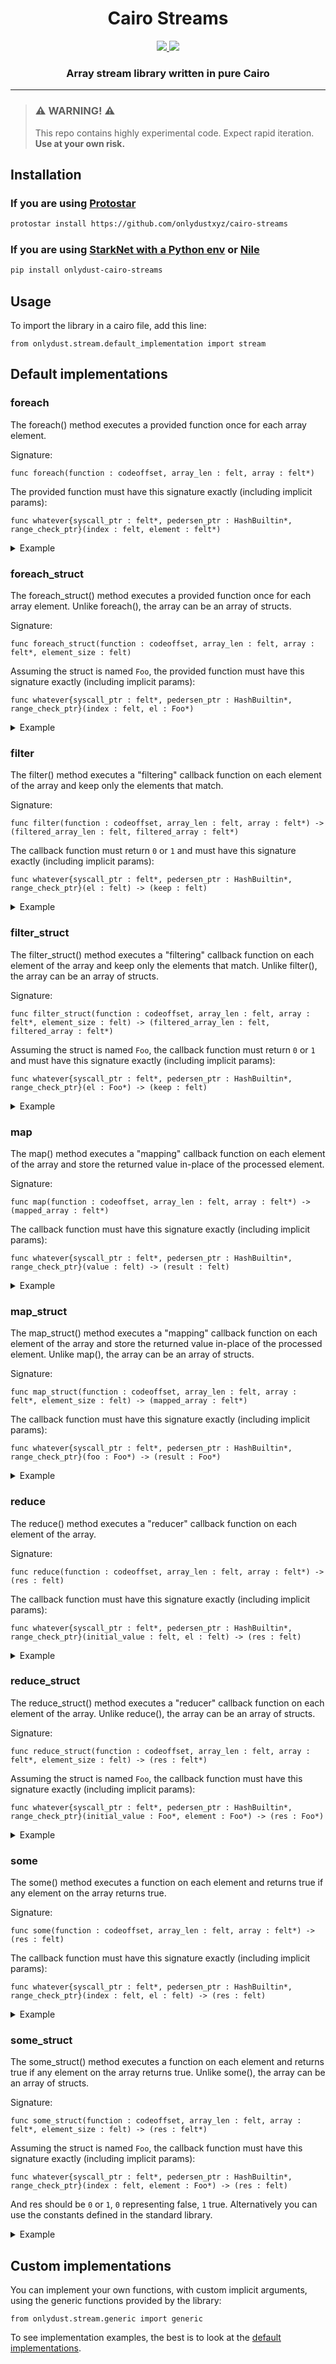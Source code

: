 <div align="center">
  <h1 align="center">Cairo Streams</h1>
  <p align="center">
    <a href="https://discord.gg/onlydust">
        <img src="https://img.shields.io/badge/Discord-6666FF?style=for-the-badge&logo=discord&logoColor=white">
    </a>
    <a href="https://twitter.com/intent/follow?screen_name=onlydust_xyz">
        <img src="https://img.shields.io/badge/Twitter-1DA1F2?style=for-the-badge&logo=twitter&logoColor=white">
    </a>       
  </p>
  
  <h3 align="center">Array stream library written in pure Cairo</h3>
</div>

---

> ### ⚠️ WARNING! ⚠️
>
> This repo contains highly experimental code.
> Expect rapid iteration.
> **Use at your own risk.**


## Installation

### If you are using [Protostar](https://docs.swmansion.com/protostar/)

```bash
protostar install https://github.com/onlydustxyz/cairo-streams
```

### If you are using [StarkNet with a Python env](https://starknet.io/docs/quickstart.html) or [Nile](https://github.com/OpenZeppelin/nile)

```bash
pip install onlydust-cairo-streams
```

## Usage

To import the library in a cairo file, add this line:

```cairo
from onlydust.stream.default_implementation import stream
```

## Default implementations

### foreach

The foreach() method executes a provided function once for each array element.

Signature:
```cairo
func foreach(function : codeoffset, array_len : felt, array : felt*)
```

The provided function must have this signature exactly (including implicit params):
```cairo
func whatever{syscall_ptr : felt*, pedersen_ptr : HashBuiltin*, range_check_ptr}(index : felt, element : felt*)
```

<details>
  <summary>Example</summary>

```cairo
func test_foreach{syscall_ptr : felt*, pedersen_ptr : HashBuiltin*, range_check_ptr}():
    alloc_locals

    let (local array : felt*) = alloc()
    assert array[0] = 1
    assert array[1] = 1
    assert array[2] = 1
    assert array[3] = 7

    stream.foreach(do_something, 4, array)

    return ()
end

func do_something{syscall_ptr : felt*, pedersen_ptr : HashBuiltin*, range_check_ptr}(index : felt, el : felt*):
    ...
    return ()
end
```

Look [here](./src/onlydust/stream/tests/test_foreach.cairo) for a full working example.
</details>

### foreach_struct

The foreach_struct() method executes a provided function once for each array element. Unlike foreach(), the array can be an array of structs.

Signature:
```cairo
func foreach_struct(function : codeoffset, array_len : felt, array : felt*, element_size : felt)
```

Assuming the struct is named `Foo`, the provided function must have this signature exactly (including implicit params):
```cairo
func whatever{syscall_ptr : felt*, pedersen_ptr : HashBuiltin*, range_check_ptr}(index : felt, el : Foo*)
```

<details>
  <summary>Example</summary>

```cairo
struct Foo:
    member x : felt
    member y : felt
end

func test_foreach_struct{syscall_ptr : felt*, pedersen_ptr : HashBuiltin*, range_check_ptr}():
    alloc_locals

    let (local array : Foo*) = alloc()
    assert array[0] = Foo(1, 10)
    assert array[1] = Foo(1, 10)
    assert array[2] = Foo(2, 20)
    assert array[3] = Foo(7, 70)

    stream.foreach_struct(do_something, 4, array, Foo.SIZE)

    return ()
end

func do_something{syscall_ptr : felt*, pedersen_ptr : HashBuiltin*, range_check_ptr}(el : Foo*):
    ...
    return ()
end
```

Look [here](./src/onlydust/stream/tests/test_foreach.cairo) for a full working example.
</details>

### filter

The filter() method executes a "filtering" callback function on each element of the array and keep only the elements that match.

Signature:
```cairo
func filter(function : codeoffset, array_len : felt, array : felt*) -> (filtered_array_len : felt, filtered_array : felt*)
```

The callback function must return `0` or `1` and must have this signature exactly (including implicit params):
```cairo
func whatever{syscall_ptr : felt*, pedersen_ptr : HashBuiltin*, range_check_ptr}(el : felt) -> (keep : felt)
```

<details>
  <summary>Example</summary>

```cairo
func test_filter{syscall_ptr : felt*, pedersen_ptr : HashBuiltin*, range_check_ptr}():
    alloc_locals

    let (local array : felt*) = alloc()
    assert array[0] = 1
    assert array[1] = 2
    assert array[2] = 8
    assert array[3] = 7

    let (local filtered_array_len : felt, filtered_array : felt*) = stream.filter(
        keep_even, 4, array
    )

    assert 2 = filtered_array_len
    assert 2 = filtered_array[0]
    assert 8 = filtered_array[1]

    return ()
end

func keep_even{syscall_ptr : felt*, pedersen_ptr : HashBuiltin*, range_check_ptr}(el : felt) -> (
    keep : felt
):
    let (_, rest) = unsigned_div_rem(el, 2)
    return (1 - rest)
end
```

Look [here](./src/onlydust/stream/tests/test_filter.cairo) for a full working example.
</details>


### filter_struct

The filter_struct() method executes a "filtering" callback function on each element of the array and keep only the elements that match.
Unlike filter(), the array can be an array of structs.

Signature:
```cairo
func filter_struct(function : codeoffset, array_len : felt, array : felt*, element_size : felt) -> (filtered_array_len : felt, filtered_array : felt*)
```

Assuming the struct is named `Foo`, the callback function must return `0` or `1` and must have this signature exactly (including implicit params):
```cairo
func whatever{syscall_ptr : felt*, pedersen_ptr : HashBuiltin*, range_check_ptr}(el : Foo*) -> (keep : felt)
```

<details>
  <summary>Example</summary>

```cairo
struct Foo:
    member x : felt
    member y : felt
end

func test_filter_struct{syscall_ptr : felt*, pedersen_ptr : HashBuiltin*, range_check_ptr}():
    alloc_locals

    let (local array : Foo*) = alloc()
    assert array[0] = Foo(1, 1)
    assert array[1] = Foo(1, 0)
    assert array[2] = Foo(2, 8)
    assert array[3] = Foo(7, 4)

    let (local filtered_array_len : felt, filtered_array : Foo*) = stream.filter_struct(
        keep_even_foo, 4, array, Foo.SIZE
    )

    assert 2 = filtered_array_len
    assert Foo(1, 1) = filtered_array[0]
    assert Foo(2, 8) = filtered_array[1]

    return ()
end

func keep_even_foo{syscall_ptr : felt*, pedersen_ptr : HashBuiltin*, range_check_ptr}(
    el : Foo*
) -> (keep : felt):
    tempvar sum = el.x + el.y
    let (_, rest) = unsigned_div_rem(sum, 2)
    return (1 - rest)
end
```

Look [here](./src/onlydust/stream/tests/test_filter.cairo) for a full working example.
</details>


### map

The map() method executes a "mapping" callback function on each element of the array and store the returned value in-place of the processed element.

Signature:
```cairo
func map(function : codeoffset, array_len : felt, array : felt*) -> (mapped_array : felt*)
```

The callback function must have this signature exactly (including implicit params):
```cairo
func whatever{syscall_ptr : felt*, pedersen_ptr : HashBuiltin*, range_check_ptr}(value : felt) -> (result : felt)
```

<details>
  <summary>Example</summary>

```cairo
func test_map{syscall_ptr : felt*, pedersen_ptr : HashBuiltin*, range_check_ptr}():
    alloc_locals

    let (local array : felt*) = alloc()
    assert array[0] = 1
    assert array[1] = 2
    assert array[2] = 3
    assert array[3] = 4

    let (array) = stream.map(double, 4, array)

    assert 2 = array[0]
    assert 4 = array[1]
    assert 6 = array[2]
    assert 8 = array[3]

    return ()
end

func double{syscall_ptr : felt*, pedersen_ptr : HashBuiltin*, range_check_ptr}(value : felt) -> (
    result : felt
):
    return (result=value * 2)
end
```

Look [here](./src/onlydust/stream/tests/test_map.cairo) for a full working example.
</details>


### map_struct

The map_struct() method executes a "mapping" callback function on each element of the array and store the returned value in-place of the processed element.
Unlike map(), the array can be an array of structs.

Signature:
```cairo
func map_struct(function : codeoffset, array_len : felt, array : felt*, element_size : felt) -> (mapped_array : felt*)
```

The callback function must have this signature exactly (including implicit params):
```cairo
func whatever{syscall_ptr : felt*, pedersen_ptr : HashBuiltin*, range_check_ptr}(foo : Foo*) -> (result : Foo*)
```

<details>
  <summary>Example</summary>

```cairo
struct Foo:
    member x : felt
    member y : felt
end

func test_map_struct{syscall_ptr : felt*, pedersen_ptr : HashBuiltin*, range_check_ptr}():
    alloc_locals

    let (local array : Foo*) = alloc()
    assert array[0] = Foo(1, 10)
    assert array[1] = Foo(2, 20)
    assert array[2] = Foo(3, 30)
    assert array[3] = Foo(4, 40)

    let (local array : Foo*) = stream.map_struct(double_foo, 4, array, Foo.SIZE)

    assert Foo(2, 20) = array[0]
    assert Foo(4, 40) = array[1]
    assert Foo(6, 60) = array[2]
    assert Foo(8, 80) = array[3]

    return ()
end

func double_foo{syscall_ptr : felt*, pedersen_ptr : HashBuiltin*, range_check_ptr}(foo : Foo*) -> (
    result : Foo*
):
    return (new Foo(foo.x * 2, foo.y * 2))
end
```

Look [here](./src/onlydust/stream/tests/test_map.cairo) for a full working example.
</details>


### reduce

The reduce() method executes a "reducer" callback function on each element of the array.

Signature:
```cairo
func reduce(function : codeoffset, array_len : felt, array : felt*) -> (res : felt)
```

The callback function must have this signature exactly (including implicit params):
```cairo
func whatever{syscall_ptr : felt*, pedersen_ptr : HashBuiltin*, range_check_ptr}(initial_value : felt, el : felt) -> (res : felt)
```

<details>
  <summary>Example</summary>

```cairo
func test_reduce{syscall_ptr : felt*, pedersen_ptr : HashBuiltin*, range_check_ptr}():
    alloc_locals

    let (local array : felt*) = alloc()
    assert array[0] = 1
    assert array[1] = 1
    assert array[2] = 1
    assert array[3] = 7

    let (res) = stream.reduce(sum, 4, array)
    assert res = 10

    # Reading a storage var will fail if builtins haven't been properly updated
    let (dummy) = dumb.read()

    return ()
end

func sum{syscall_ptr : felt*, pedersen_ptr : HashBuiltin*, range_check_ptr}(
    initial_value : felt, el : felt
) -> (res : felt):
    let res = initial_value + el
    return (res)
end
```

Look [here](./src/onlydust/stream/tests/test_reduce.cairo) for a full working example.
</details>


### reduce_struct

The reduce_struct() method executes a "reducer" callback function on each element of the array. Unlike reduce(), the array can be an array of structs.

Signature:
```cairo
func reduce_struct(function : codeoffset, array_len : felt, array : felt*, element_size : felt) -> (res : felt*)
```

Assuming the struct is named `Foo`, the callback function must have this signature exactly (including implicit params):
```cairo
func whatever{syscall_ptr : felt*, pedersen_ptr : HashBuiltin*, range_check_ptr}(initial_value : Foo*, element : Foo*) -> (res : Foo*)
```

<details>
  <summary>Example</summary>

```cairo
struct Foo:
    member x : felt
    member y : felt
end

func test_reduce_struct{syscall_ptr : felt*, pedersen_ptr : HashBuiltin*, range_check_ptr}():
    alloc_locals
    let (local array : Foo*) = alloc()
    assert array[0] = Foo(1, 10)
    assert array[1] = Foo(1, 10)
    assert array[2] = Foo(2, 20)
    assert array[3] = Foo(7, 70)

    let (res : Foo*) = stream.reduce_struct(
        function=sum_foo, array_len=4, array=array, element_size=Foo.SIZE
    )
    assert 11 = res.x
    assert 110 = res.y

    # Reading a storage var will fail if builtins haven't been properly updated
    let (dummy) = dumb.read()

    return ()
end

func sum_foo{syscall_ptr : felt*, pedersen_ptr : HashBuiltin*, range_check_ptr}(
    initial_value : Foo*, element : Foo*
) -> (res : Foo*):
    return (new Foo(initial_value.x + element.x, initial_value.y + element.y))
end
```

Look [here](./src/onlydust/stream/tests/test_reduce.cairo) for a full working example.
</details>

### some

The some() method executes a function on each element and returns true if any element on the array returns true.

Signature:

```cairo
func some(function : codeoffset, array_len : felt, array : felt*) -> (res : felt)
```

The callback function must have this signature exactly (including implicit params):

```cairo
func whatever{syscall_ptr : felt*, pedersen_ptr : HashBuiltin*, range_check_ptr}(index : felt, el : felt) -> (res : felt)
```

<details>
  <summary>Example</summary>

```cairo
func test_some{syscall_ptr : felt*, pedersen_ptr : HashBuiltin*, range_check_ptr}():
    alloc_locals

    let (local array : felt*) = alloc()
    assert array[0] = 0
    assert array[1] = 2
    assert array[2] = 1
    assert array[3] = 7

    let (res) = stream.some(is_one, 4, array)
    assert res = TRUE

    # Reading a storage var will fail if builtins haven't been properly updated
    let (dummy) = dumb.read()

    return ()
end

func is_one{syscall_ptr : felt*, pedersen_ptr : HashBuiltin*, range_check_ptr}(
    index : felt, el : felt
) -> (res : felt):
    if el == 1:
        return (TRUE)
    end
    return (FALSE)
end
```

Look [here](./src/onlydust/stream/tests/test_some.cairo) for a full working example.

</details>

### some_struct

The some_struct() method executes a function on each element and returns true if any element on the array returns true. Unlike some(), the array can be an array of structs.

Signature:

```cairo
func some_struct(function : codeoffset, array_len : felt, array : felt*, element_size : felt) -> (res : felt*)
```

Assuming the struct is named `Foo`, the callback function must have this signature exactly (including implicit params):

```cairo
func whatever{syscall_ptr : felt*, pedersen_ptr : HashBuiltin*, range_check_ptr}(index : felt, element : Foo*) -> (res : felt)
```

And res should be `0` or `1`, `0` representing false, `1` true. Alternatively you can use the constants defined in the standard library.

<details>
  <summary>Example</summary>

```cairo
struct Foo:
    member x : felt
    member y : felt
end

func test_some_struct{syscall_ptr : felt*, pedersen_ptr : HashBuiltin*, range_check_ptr}():
    alloc_locals
    let (local array : Foo*) = alloc()
    assert array[0] = Foo(0, 10)
    assert array[1] = Foo(1, 10)
    assert array[2] = Foo(2, 20)
    assert array[3] = Foo(7, 70)

    let (res : felt) = stream.some_struct(
        function=is_one_foo, array_len=4, array=array, element_size=Foo.SIZE
    )
    assert res = TRUE

    # Reading a storage var will fail if builtins haven't been properly updated
    let (dummy) = dumb.read()

    return ()
end

func is_one_foo{syscall_ptr : felt*, pedersen_ptr : HashBuiltin*, range_check_ptr}(
    index : Foo*, element : Foo*
) -> (res : felt):
    if element.x == 1:
        return (TRUE)
    end
    if element.y == 1:
        return (TRUE)
    end
    return (FALSE)
end
```

Look [here](./src/onlydust/stream/tests/test_some.cairo) for a full working example.

</details>

## Custom implementations

You can implement your own functions, with custom implicit arguments, using the generic functions provided by the library:

```cairo
from onlydust.stream.generic import generic
```

To see implementation examples, the best is to look at the [default implementations](./src/onlydust/stream/default_implementation.cairo).

